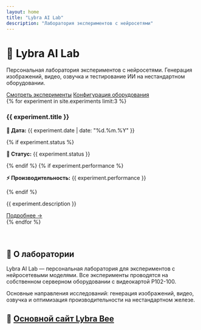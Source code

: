 ```yaml
---
layout: home
title: "Lybra AI Lab"
description: "Лаборатория экспериментов с нейросетями"
---
```


<div class="hero">
  <div class="hero-content container">
    <h1 class="hero-title">🧪 Lybra AI Lab</h1>
    <p class="hero-description">Персональная лаборатория экспериментов с нейросетями. Генерация изображений, видео, озвучка и тестирование ИИ на нестандартном оборудовании.</p>
    <div class="hero-actions">
      <a href="{{ '/experiments/' | relative_url }}" class="btn btn-primary">Смотреть эксперименты</a>
      <a href="/hardware.html" class="btn btn-secondary">Конфигурация оборудования</a>
    </div>
  </div>
</div>

<div class="cards-grid">
{% for experiment in site.experiments limit:3 %}
<div class="card">
    <h3>{{ experiment.title }}</h3>
    <p><strong>📅 Дата:</strong> {{ experiment.date | date: "%d.%m.%Y" }}</p>
    {% if experiment.status %}
    <p><strong>🎯 Статус:</strong> {{ experiment.status }}</p>
    {% endif %}
    {% if experiment.performance %}
    <p><strong>⚡ Производительность:</strong> {{ experiment.performance }}</p>
    {% endif %}
    <p>{{ experiment.description }}</p>
    <a href="{{ experiment.url | relative_url }}" class="btn btn-secondary">Подробнее →</a>
</div>
{% endfor %}
</div>

<section id="about" style="margin-top: 4rem;">
    <h2>🧪 О лаборатории</h2>
    <div class="card">
        <p>Lybra AI Lab — персональная лаборатория для экспериментов с нейросетевыми моделями. Все эксперименты проводятся на собственном серверном оборудовании с видеокартой P102-100.</p>
        <p>Основные направления исследований: генерация изображений, видео, озвучка и оптимизация производительности на нестандартном железе.</p>
    </div>
</section>

## 🔗 [Основной сайт Lybra Bee](https://lybra-bee.github.io/)

